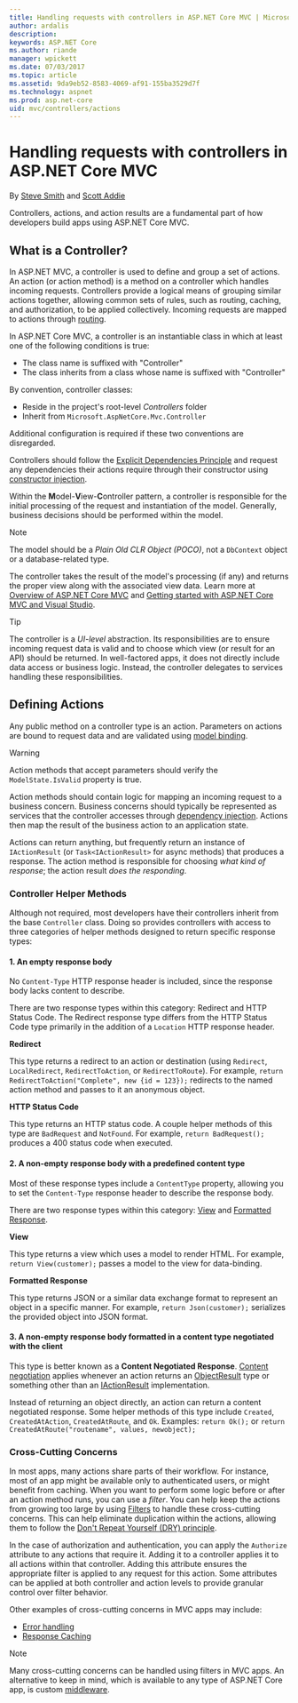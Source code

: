 ```yaml
---
title: Handling requests with controllers in ASP.NET Core MVC | Microsoft Docs
author: ardalis
description: 
keywords: ASP.NET Core
ms.author: riande
manager: wpickett
ms.date: 07/03/2017
ms.topic: article
ms.assetid: 9da9eb52-8583-4069-af91-155ba3529d7f
ms.technology: aspnet
ms.prod: asp.net-core
uid: mvc/controllers/actions
---
```

# Handling requests with controllers in ASP.NET Core MVC

By [Steve Smith](http://ardalis.com) and [Scott Addie](https://github.com/scottaddie)

Controllers, actions, and action results are a fundamental part of how developers build apps using ASP.NET Core MVC.

## What is a Controller?

In ASP.NET MVC, a controller is used to define and group a set of actions. An action (or action method) is a method on a controller which handles incoming requests. Controllers provide a logical means of grouping similar actions together, allowing common sets of rules, such as routing, caching, and authorization, to be applied collectively. Incoming requests are mapped to actions through [routing](xref:mvc/controllers/routing).

In ASP.NET Core MVC, a controller is an instantiable class in which at least one of the following conditions is true:
* The class name is suffixed with "Controller"
* The class inherits from a class whose name is suffixed with "Controller"

By convention, controller classes:
* Reside in the project's root-level *Controllers* folder
* Inherit from `Microsoft.AspNetCore.Mvc.Controller`

Additional configuration is required if these two conventions are disregarded.

Controllers should follow the [Explicit Dependencies Principle](http://deviq.com/explicit-dependencies-principle) and request any dependencies their actions require through their constructor using [constructor injection](xref:mvc/controllers/dependency-injection#constructor-injection).

Within the **M**odel-**V**iew-**C**ontroller pattern, a controller is responsible for the initial processing of the request and instantiation of the model. Generally, business decisions should be performed within the model.

> [!NOTE]
> The model should be a *Plain Old CLR Object (POCO)*, not a `DbContext` object or a database-related type.

The controller takes the result of the model's processing (if any) and returns the proper view along with the associated view data. Learn more at [Overview of ASP.NET Core MVC](xref:mvc/overview) and [Getting started with ASP.NET Core MVC and Visual Studio](xref:tutorials/first-mvc-app/start-mvc).

> [!TIP]
> The controller is a *UI-level* abstraction. Its responsibilities are to ensure incoming request data is valid and to choose which view (or result for an API) should be returned. In well-factored apps, it does not directly include data access or business logic. Instead, the controller delegates to services handling these responsibilities.

## Defining Actions

Any public method on a controller type is an action. Parameters on actions are bound to request data and are validated using [model binding](xref:mvc/models/model-binding).

> [!WARNING]
> Action methods that accept parameters should verify the `ModelState.IsValid` property is true.

Action methods should contain logic for mapping an incoming request to a business concern. Business concerns should typically be represented as services that the controller accesses through [dependency injection](xref:mvc/controllers/dependency-injection). Actions then map the result of the business action to an application state.

Actions can return anything, but frequently return an instance of `IActionResult` (or `Task<IActionResult>` for async methods) that produces a response. The action method is responsible for choosing *what kind of response*; the action result *does the responding*.

### Controller Helper Methods

Although not required, most developers have their controllers inherit from the base `Controller` class. Doing so provides controllers with access to three categories of helper methods designed to return specific response types:

#### 1. An empty response body

No `Content-Type` HTTP response header is included, since the response body lacks content to describe.

There are two response types within this category: Redirect and HTTP Status Code. The Redirect response type differs from the HTTP Status Code type primarily in the addition of a `Location` HTTP response header.

**Redirect**

This type returns a redirect to an action or destination (using `Redirect`, `LocalRedirect`, `RedirectToAction`, or `RedirectToRoute`). For example, `return RedirectToAction("Complete", new {id = 123});` redirects to the named action method and passes to it an anonymous object.

**HTTP Status Code**

This type returns an HTTP status code. A couple helper methods of this type are `BadRequest` and `NotFound`. For example, `return BadRequest();` produces a 400 status code when executed.

#### 2. A non-empty response body with a predefined content type

Most of these response types include a `ContentType` property, allowing you to set the `Content-Type` response header to describe the response body.

There are two response types within this category: [View](xref:mvc/views/overview) and [Formatted Response](xref:mvc/models/formatting).

**View**

This type returns a view which uses a model to render HTML. For example, `return View(customer);` passes a model to the view for data-binding.

**Formatted Response**

This type returns JSON or a similar data exchange format to represent an object in a specific manner. For example, `return Json(customer);` serializes the provided object into JSON format.

#### 3. A non-empty response body formatted in a content type negotiated with the client

This type is better known as a **Content Negotiated Response**. [Content negotiation](xref:mvc/models/formatting#content-negotiation) applies whenever an action returns an [ObjectResult](https://docs.microsoft.com/en-us/aspnet/core/api/microsoft.aspnetcore.mvc.objectresult) type or something other than an [IActionResult](https://docs.microsoft.com/en-us/aspnet/core/api/microsoft.aspnetcore.mvc.iactionresult) implementation. 

Instead of returning an object directly, an action can return a content negotiated response. Some helper methods of this type include `Created`, `CreatedAtAction`, `CreatedAtRoute`, and `Ok`. Examples: `return Ok();` or `return CreatedAtRoute("routename", values, newobject);`

### Cross-Cutting Concerns

In most apps, many actions share parts of their workflow. For instance, most of an app might be available only to authenticated users, or might benefit from caching. When you want to perform some logic before or after an action method runs, you can use a *filter*. You can help keep the actions from growing too large by using [Filters](xref:mvc/controllers/filters) to handle these cross-cutting concerns. This can help eliminate duplication within the actions, allowing them to follow the [Don't Repeat Yourself (DRY) principle](http://deviq.com/don-t-repeat-yourself/).

In the case of authorization and authentication, you can apply the `Authorize` attribute to any actions that require it. Adding it to a controller applies it to all actions within that controller. Adding this attribute ensures the appropriate filter is applied to any request for this action. Some attributes can be applied at both controller and action levels to provide granular control over filter behavior.

Other examples of cross-cutting concerns in MVC apps may include:
   * [Error handling](xref:mvc/controllers/filters#exception-filters)
   * [Response Caching](xref:performance/caching/response)

> [!NOTE]
> Many cross-cutting concerns can be handled using filters in MVC apps. An alternative to keep in mind, which is available to any type of ASP.NET Core app, is custom [middleware](xref:fundamentals/middleware).